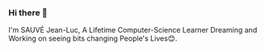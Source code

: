 ### Hi there 👋

I'm SAUVÉ Jean-Luc, A Lifetime Computer-Science Learner Dreaming and Working on seeing bits changing People's Lives😊.
